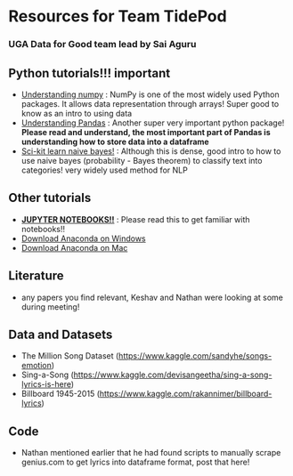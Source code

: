 # Resources for Team TidePod
### UGA Data for Good team lead by Sai Aguru

## Python tutorials!!! important
- [Understanding numpy](https://docs.scipy.org/doc/numpy/user/quickstart.html) : NumPy is one of the most widely used Python packages. It allows data representation through arrays! Super good to know as an intro to using data
- [Understanding Pandas](https://towardsdatascience.com/a-quick-introduction-to-the-pandas-python-library-f1b678f34673) : Another super very important python package! **Please read and understand, the most important part of Pandas is understanding how to store data into a dataframe**
- [Sci-kit learn naive bayes!](http://scikit-learn.org/stable/modules/naive_bayes.html) : Although this is dense, good intro to how to use naive bayes (probability - Bayes theorem) to classify text into categories! very widely used method for NLP

## Other tutorials 
- [**JUPYTER NOTEBOOKS!!**](https://www.dataquest.io/blog/jupyter-notebook-tutorial/) : Please read this to get familiar with notebooks!! 
- [Download Anaconda on Windows](https://conda.io/docs/user-guide/install/windows.html)
- [Download Anaconda on Mac](https://www.datacamp.com/community/tutorials/installing-anaconda-mac-os-x)

## Literature
- any papers you find relevant, Keshav and Nathan were looking at some during meeting!

## Data and Datasets
- The Million Song Dataset (https://www.kaggle.com/sandyhe/songs-emotion)
- Sing-a-Song (https://www.kaggle.com/devisangeetha/sing-a-song-lyrics-is-here)
- Billboard 1945-2015 (https://www.kaggle.com/rakannimer/billboard-lyrics)

## Code
- Nathan mentioned earlier that he had found scripts to manually scrape genius.com to get lyrics into dataframe format, post that here!
